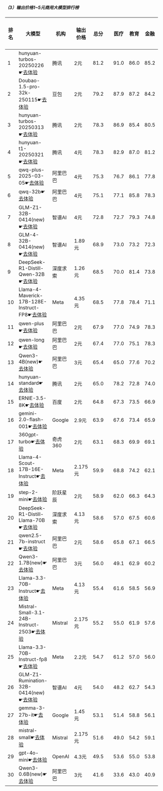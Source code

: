 ##### （3）输出价格1~5元商用大模型排行榜
|排名|大模型|机构|输出价格|总分| |医疗|教育|金融|法律|行政公务|心理健康|推理与数学计算|语言与指令遵从|
|---|-----|---|-------|---|-|----|---|---|---|------|-------|-----------|------------|
|1|hunyuan-turbos-20250226☛[去体验](https://nonelinear.com/static/modelcompare.html?type=proprietary)|腾讯|2元|81.2| |        91.0|86.0|85.2|82.6|        78.1|78.2|        64.8|83.9|
|2|Doubao-1.5-pro-32k-250115☛[去体验](https://nonelinear.com/static/modelcompare.html?type=proprietary)|豆包|2元|79.2| |        87.9|87.2|84.2|71.2|        78.5|74.4|        66.6|83.8|
|3|hunyuan-turbos-20250313☛[去体验](https://nonelinear.com/static/modelcompare.html?type=proprietary)|腾讯|2元|78.3| |        86.9|85.4|80.5|72.4|        80.0|72.9|        66.1|82.7|
|4|hunyuan-t1-20250321☛[去体验](https://nonelinear.com/static/modelcompare.html?type=proprietary)|腾讯|4元|78.3| |        82.9|87.0|81.2|68.9|        83.5|69.2|        73.6|80.3|
|5|qwq-plus-2025-03-05☛[去体验](https://nonelinear.com/static/modelcompare.html?type=proprietary)|阿里巴巴|4元|75.3| |        76.7|86.1|77.8|62.2|        79.6|64.9|        78.7|76.3|
|6|qwq-32b☛[去体验](https://nonelinear.com/static/modelcompare.html?type=open-source)|阿里巴巴|4元|75.1| |        77.1|85.8|78.3|60.9|        82.2|63.0|        76.5|77.3|
|7|GLM-Z1-32B-0414(new)☛[去体验](https://nonelinear.com/static/modelcompare.html?type=open-source)|智谱AI|4元|72.8| |        72.7|79.3|74.8|62.2|        80.0|63.3|        75.1|74.7|
|8|GLM-4-32B-0414(new)☛[去体验](https://nonelinear.com/static/modelcompare.html?type=open-source)|智谱AI|1.89元|68.9| |        73.0|73.2|72.3|54.5|        76.0|60.9|        63.0|78.3|
|9|DeepSeek-R1-Distill-Qwen-32B☛[去体验](https://nonelinear.com/static/modelcompare.html?type=open-source)|深度求索|1.26元|68.5| |        70.0|81.4|73.8|51.8|        76.0|53.8|        67.4|74.1|
|10|Llama-4-Maverick-17B-128E-Instruct-FP8☛[去体验](https://nonelinear.com/static/modelcompare.html?type=open-source)|Meta|4.35元|68.5| |        77.8|78.4|71.1|48.1|        69.0|59.0|        67.3|77.0|
|11|qwen-plus☛[去体验](https://nonelinear.com/static/modelcompare.html?type=proprietary)|阿里巴巴|2元|67.9| |        77.0|74.9|78.3|49.2|        69.5|63.0|        58.2|73.4|
|12|qwen-long☛[去体验](https://nonelinear.com/static/modelcompare.html?type=proprietary)|阿里巴巴|2元|67.4| |        77.0|75.1|78.3|49.7|        68.0|63.2|        55.3|72.4|
|13|Qwen3-4B(new)☛[去体验](https://nonelinear.com/static/modelcompare.html?type=open-source)|阿里巴巴|3元|65.4| |        65.0|77.6|70.2|44.4|        60.0|55.8|        73.8|76.0|
|14|hunyuan-standard☛[去体验](https://nonelinear.com/static/modelcompare.html?type=proprietary)|腾讯|2元|65.0| |        78.2|72.8|74.0|40.6|        68.0|62.4|        50.9|72.7|
|15|ERNIE-3.5-8K☛[去体验](https://nonelinear.com/static/modelcompare.html?type=proprietary)|百度|2元|64.8| |        67.3|73.5|66.9|55.0|        69.0|54.5|        56.4|76.1|
|16|gemini-2.0-flash-001☛[去体验](https://nonelinear.com/static/modelcompare.html?type=proprietary)|Google|2.9元|63.9| |        67.6|73.4|65.9|38.2|        69.5|52.6|        68.2|75.9|
|17|360gpt-turbo☛[去体验](https://nonelinear.com/static/modelcompare.html?type=proprietary)|奇虎360|2元|63.1| |        68.3|69.9|69.1|45.1|        66.0|55.5|        57.7|73.0|
|18|Llama-4-Scout-17B-16E-Instruct☛[去体验](https://nonelinear.com/static/modelcompare.html?type=open-source)|Meta|2.175元|59.9| |        68.8|74.2|62.1|31.8|        55.5|54.0|        58.3|74.3|
|19|step-2-mini☛[去体验](https://nonelinear.com/static/modelcompare.html?type=proprietary)|阶跃星辰|2元|58.9| |        62.0|66.3|64.3|47.8|        51.7|51.2|        54.9|72.8|
|20|DeepSeek-R1-Distill-Llama-70B☛[去体验](https://nonelinear.com/static/modelcompare.html?type=open-source)|深度求索|4.13元|58.6| |        57.0|67.5|60.6|34.7|        70.0|46.2|        63.7|69.3|
|21|qwen2.5-7b-instruct☛[去体验](https://nonelinear.com/static/modelcompare.html?type=open-source)|阿里巴巴|2元|58.6| |        65.8|67.1|66.5|41.8|        53.0|56.0|        47.8|70.6|
|22|Qwen3-1.7B(new)☛[去体验](https://nonelinear.com/static/modelcompare.html?type=open-source)|阿里巴巴|3元|56.0| |        49.1|62.9|60.2|34.5|        50.0|50.0|        68.5|73.1|
|23|Llama-3.3-70B-Instruct☛[去体验](https://nonelinear.com/static/modelcompare.html?type=open-source)|Meta|4.13元|55.4| |        61.6|58.5|56.9|29.9|        60.5|49.6|        54.0|72.2|
|24|Mistral-Small-3.1-24B-Instruct-2503☛[去体验](https://nonelinear.com/static/modelcompare.html?type=open-source)|Mistral|2.175元|55.2| |        55.0|61.9|57.6|33.3|        57.0|47.1|        57.5|72.2|
|25|Llama-3.3-70B-Instruct-fp8☛[去体验](https://nonelinear.com/static/modelcompare.html?type=open-source)|Meta|2.2元|54.7| |        61.2|57.0|56.0|29.2|        59.0|48.5|        54.9|71.9|
|26|GLM-Z1-Rumination-32B-0414(new)☛[去体验](https://nonelinear.com/static/modelcompare.html?type=open-source)|智谱AI|4元|54.0| |        48.2|62.7|54.3|38.9|        56.7|44.1|        62.0|64.9|
|27|gemma-3-27b-it☛[去体验](https://nonelinear.com/static/modelcompare.html?type=open-source)|Google|1.45元|53.1| |        51.4|58.8|56.1|21.3|        66.5|44.5|        60.0|66.2|
|28|mistral-small☛[去体验](https://nonelinear.com/static/modelcompare.html?type=proprietary)|Mistral|2.175元|51.6| |        49.0|54.2|59.1|23.5|        57.5|45.4|        54.9|68.8|
|29|gpt-4o-mini☛[去体验](https://nonelinear.com/static/modelcompare.html?type=proprietary)|OpenAI|4.3元|49.5| |        53.6|55.0|53.8|22.5|        43.5|47.6|        52.9|67.2|
|30|Qwen3-0.6B(new)☛[去体验](https://nonelinear.com/static/modelcompare.html?type=open-source)|阿里巴巴|3元|41.6| |        33.6|43.0|40.9|17.8|        46.7|30.9|        52.5|67.4|
    
